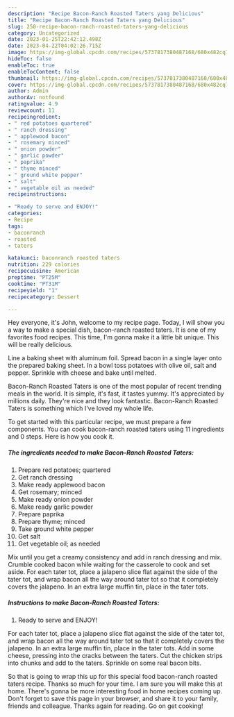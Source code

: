 ```yaml
---
description: "Recipe Bacon-Ranch Roasted Taters yang Delicious"
title: "Recipe Bacon-Ranch Roasted Taters yang Delicious"
slug: 250-recipe-bacon-ranch-roasted-taters-yang-delicious
category: Uncategorized
date: 2023-01-25T22:42:12.498Z
date: 2023-04-22T04:02:26.715Z
image: https://img-global.cpcdn.com/recipes/5737817380487168/680x482cq70/bacon-ranch-roasted-taters-recipe-main-photo.jpg
hideToc: false
enableToc: true
enableTocContent: false
thumbnail: https://img-global.cpcdn.com/recipes/5737817380487168/680x482cq70/bacon-ranch-roasted-taters-recipe-main-photo.jpg
cover: https://img-global.cpcdn.com/recipes/5737817380487168/680x482cq70/bacon-ranch-roasted-taters-recipe-main-photo.jpg
author: Admin
authorAv: notfound
ratingvalue: 4.9
reviewcount: 11
recipeingredient:
- " red potatoes quartered"
- " ranch dressing"
- " applewood bacon"
- " rosemary minced"
- " onion powder"
- " garlic powder"
- " paprika"
- " thyme minced"
- " ground white pepper"
- " salt"
- " vegetable oil as needed"
recipeinstructions:

- "Ready to serve and ENJOY!"
categories:
- Recipe
tags:
- baconranch
- roasted
- taters

katakunci: baconranch roasted taters 
nutrition: 229 calories
recipecuisine: American
preptime: "PT25M"
cooktime: "PT31M"
recipeyield: "1"
recipecategory: Dessert

---
```



Hey everyone, it's John, welcome to my recipe page. Today, I will show you a way to make a special dish, bacon-ranch roasted taters. It is one of my favorites food recipes. This time, I'm gonna make it a little bit unique. This will be really delicious.

Line a baking sheet with aluminum foil. Spread bacon in a single layer onto the prepared baking sheet. In a bowl toss potatoes with olive oil, salt and pepper. Sprinkle with cheese and bake until melted.

Bacon-Ranch Roasted Taters is one of the most popular of recent trending meals in the world. It is simple, it's fast, it tastes yummy. It's appreciated by millions daily. They're nice and they look fantastic. Bacon-Ranch Roasted Taters is something which I've loved my whole life.


To get started with this particular recipe, we must prepare a few components. You can cook bacon-ranch roasted taters using 11 ingredients and 0 steps. Here is how you cook it.

<!--inarticleads1-->

##### The ingredients needed to make Bacon-Ranch Roasted Taters:

1. Prepare  red potatoes; quartered
1. Get  ranch dressing
1. Make ready  applewood bacon
1. Get  rosemary; minced
1. Make ready  onion powder
1. Make ready  garlic powder
1. Prepare  paprika
1. Prepare  thyme; minced
1. Take  ground white pepper
1. Get  salt
1. Get  vegetable oil; as needed


Mix until you get a creamy consistency and add in ranch dressing and mix. Crumble cooked bacon while waiting for the casserole to cook and set aside. For each tater tot, place a jalapeno slice flat against the side of the tater tot, and wrap bacon all the way around tater tot so that it completely covers the jalapeno. In an extra large muffin tin, place in the tater tots. 

<!--inarticleads2-->

##### Instructions to make Bacon-Ranch Roasted Taters:


1. Ready to serve and ENJOY!

For each tater tot, place a jalapeno slice flat against the side of the tater tot, and wrap bacon all the way around tater tot so that it completely covers the jalapeno. In an extra large muffin tin, place in the tater tots. Add in some cheese, pressing into the cracks between the taters. Cut the chicken strips into chunks and add to the taters. Sprinkle on some real bacon bits. 

So that is going to wrap this up for this special food bacon-ranch roasted taters recipe. Thanks so much for your time. I am sure you will make this at home. There's gonna be more interesting food in home recipes coming up. Don't forget to save this page in your browser, and share it to your family, friends and colleague. Thanks again for reading. Go on get cooking!
